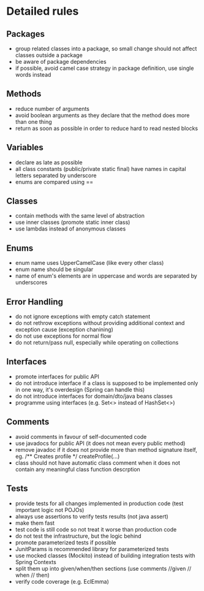 # Detailed rules
## Packages
* group related classes into a package, so small change should not affect classes outside a package
* be aware of package dependencies
* if possible, avoid camel case strategy in package definition, use single words instead
## Methods
* reduce number of arguments
* avoid boolean arguments as they declare that the method does more than one thing
* return as soon as possible in order to reduce hard to read nested blocks
## Variables
* declare as late as possible
* all class constants (public/private static final) have names in capital letters separated by underscore
* enums are compared using ==
## Classes
* contain methods with the same level of abstraction
* use inner classes (promote static inner class)
* use lambdas instead of anonymous classes
## Enums
* enum name uses UpperCamelCase (like every other class)
* enum name should be singular
* name of enum's elements are in uppercase and words are separated by underscores
## Error Handling
* do not ignore exceptions with empty catch statement
* do not rethrow exceptions without providing additional context and exception cause (exception chanining)
* do not use exceptions for normal flow
* do not return/pass null, especially while operating on collections
## Interfaces
* promote interfaces for public API
* do not introduce interface if a class is supposed to be implemented only in one way, it's overdesign (Spring can handle this)
* do not introduce interfaces for domain/dto/java beans classes
* programme using interfaces (e.g. Set<> instead of HashSet<>)
## Comments
* avoid comments in favour of self-documented code
* use javadocs for public API (it does not mean every public method)
* remove javadoc if it does not provide more than method signature itself, eg. /** Creates profile */ createProfile(...)
* class should not have automatic class comment when it does not contain any meaningful class function descrption
## Tests
* provide tests for all changes implemented in production code (test important logic not POJOs)
* always use assertions to verify tests results (not java assert)
* make them fast
* test code is still code so not treat it worse than production code
* do not test the infrastructure, but the logic behind
* promote parameterized tests if possible
* JunitParams is recommended library for parameterized tests
* use mocked classes (Mockito) instead of building integration tests with Spring Contexts
* split them up into given/when/then sections (use comments //given // when // then)
* verify code coverage (e.g. EclEmma)
